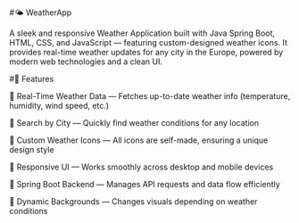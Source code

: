 #🌤️ WeatherApp

A sleek and responsive Weather Application built with Java Spring Boot, HTML, CSS, and JavaScript — featuring custom-designed weather icons.
It provides real-time weather updates for any city in the Europe, powered by modern web technologies and a clean UI.


#🔷 Features

💠 Real-Time Weather Data — Fetches up-to-date weather info (temperature, humidity, wind speed, etc.)

💠 Search by City — Quickly find weather conditions for any location

💠 Custom Weather Icons — All icons are self-made, ensuring a unique design style

💠 Responsive UI — Works smoothly across desktop and mobile devices

💠 Spring Boot Backend — Manages API requests and data flow efficiently

💠 Dynamic Backgrounds — Changes visuals depending on weather conditions
